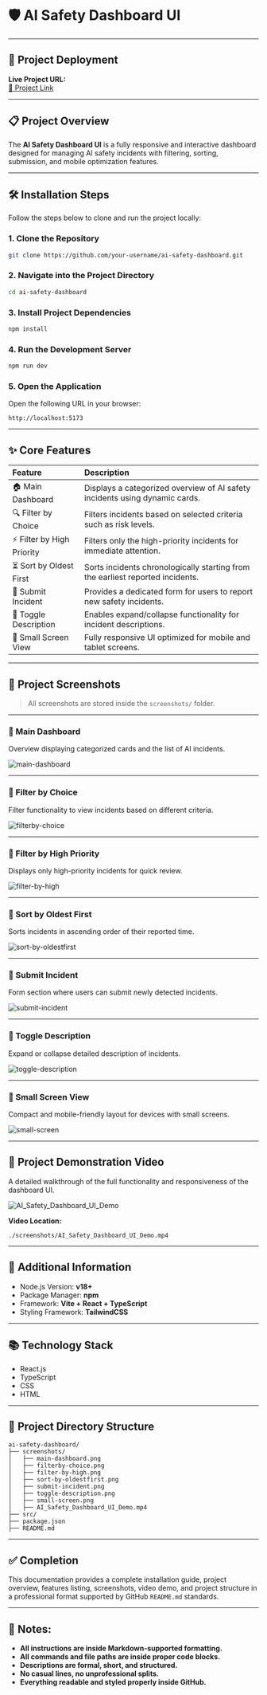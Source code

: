 
# 🛡️ AI Safety Dashboard UI

---

## 🚀 Project Deployment

**Live Project URL:**  
[🔗 Project Link](https://example.com)

---

## 📋 Project Overview

The **AI Safety Dashboard UI** is a fully responsive and interactive dashboard designed for managing AI safety incidents with filtering, sorting, submission, and mobile optimization features.

---

## 🛠️ Installation Steps

Follow the steps below to clone and run the project locally:

### 1. Clone the Repository

```bash
git clone https://github.com/your-username/ai-safety-dashboard.git
```

### 2. Navigate into the Project Directory

```bash
cd ai-safety-dashboard
```

### 3. Install Project Dependencies

```bash
npm install
```

### 4. Run the Development Server

```bash
npm run dev
```

### 5. Open the Application

Open the following URL in your browser:

```text
http://localhost:5173
```

---

## ✨ Core Features

| Feature | Description |
|:---|:---|
| 🏠 Main Dashboard | Displays a categorized overview of AI safety incidents using dynamic cards. |
| 🔍 Filter by Choice | Filters incidents based on selected criteria such as risk levels. |
| ⚡ Filter by High Priority | Filters only the high-priority incidents for immediate attention. |
| ⏳ Sort by Oldest First | Sorts incidents chronologically starting from the earliest reported incidents. |
| 📝 Submit Incident | Provides a dedicated form for users to report new safety incidents. |
| 🧹 Toggle Description | Enables expand/collapse functionality for incident descriptions. |
| 📱 Small Screen View | Fully responsive UI optimized for mobile and tablet screens. |

---

## 📸 Project Screenshots

> All screenshots are stored inside the `screenshots/` folder.

---

### 📍 Main Dashboard

Overview displaying categorized cards and the list of AI incidents.

![main-dashboard](./screenshots/main-dashboard.png)

---

### 📍 Filter by Choice

Filter functionality to view incidents based on different criteria.

![filterby-choice](./screenshots/filterby-choice.png)

---

### 📍 Filter by High Priority

Displays only high-priority incidents for quick review.

![filter-by-high](./screenshots/filter-by-high.png)

---

### 📍 Sort by Oldest First

Sorts incidents in ascending order of their reported time.

![sort-by-oldestfirst](./screenshots/sort-by-oldestfirst.png)

---

### 📍 Submit Incident

Form section where users can submit newly detected incidents.

![submit-incident](./screenshots/submit-incident.png)

---

### 📍 Toggle Description

Expand or collapse detailed description of incidents.

![toggle-description](./screenshots/toggle-description.png)

---

### 📍 Small Screen View

Compact and mobile-friendly layout for devices with small screens.

![small-screen](./screenshots/small-screen.png)

---

## 🎥 Project Demonstration Video

A detailed walkthrough of the full functionality and responsiveness of the dashboard UI.

![AI_Safety_Dashboard_UI_Demo](./screenshots/AI_Safety_Dashboard_UI_Demo.png)

**Video Location:**  
```text
./screenshots/AI_Safety_Dashboard_UI_Demo.mp4
```

---

## 📄 Additional Information

- Node.js Version: **v18+**
- Package Manager: **npm**
- Framework: **Vite + React + TypeScript**
- Styling Framework: **TailwindCSS**

---

## 📚 Technology Stack

- React.js
- TypeScript
- CSS
- HTML

---

## 📂 Project Directory Structure

```text
ai-safety-dashboard/
├── screenshots/
│   ├── main-dashboard.png
│   ├── filterby-choice.png
│   ├── filter-by-high.png
│   ├── sort-by-oldestfirst.png
│   ├── submit-incident.png
│   ├── toggle-description.png
│   ├── small-screen.png
│   ├── AI_Safety_Dashboard_UI_Demo.mp4
├── src/
├── package.json
├── README.md
```

---

## ✅ Completion

This documentation provides a complete installation guide, project overview, features listing, screenshots, video demo, and project structure in a professional format supported by GitHub `README.md` standards.

---

## 📢 Notes:

- **All instructions are inside Markdown-supported formatting.**
- **All commands and file paths are inside proper code blocks.**
- **Descriptions are formal, short, and structured.**
- **No casual lines, no unprofessional splits.**
- **Everything readable and styled properly inside GitHub.**

